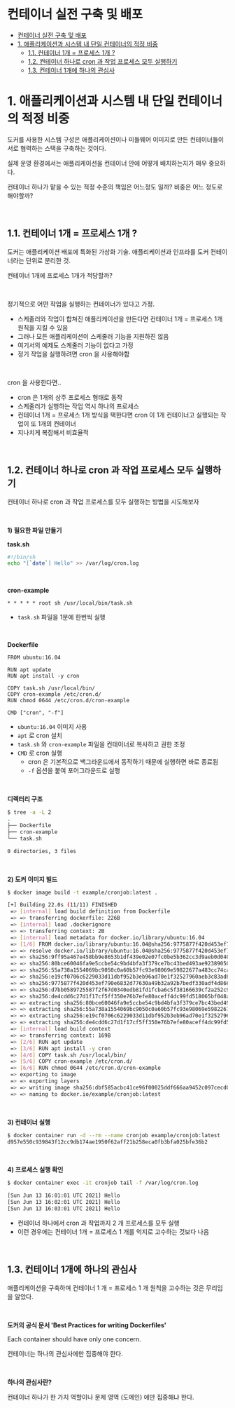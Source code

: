 # 컨테이너 실전 구축 및 배포

- [컨테이너 실전 구축 및 배포](#컨테이너-실전-구축-및-배포)
- [1. 애플리케이션과 시스템 내 단일 컨테이너의 적정 비중](#1-애플리케이션과-시스템-내-단일-컨테이너의-적정-비중)
  - [1.1. 컨테이너 1개 = 프로세스 1개 ?](#11-컨테이너-1개--프로세스-1개-)
  - [1.2. 컨테이너 하나로 cron 과 작업 프로세스 모두 실행하기](#12-컨테이너-하나로-cron-과-작업-프로세스-모두-실행하기)
  - [1.3. 컨테이너 1개에 하나의 관심사](#13-컨테이너-1개에-하나의-관심사)

# 1. 애플리케이션과 시스템 내 단일 컨테이너의 적정 비중

도커를 사용한 시스템 구성은 애플리케이션이나 미들웨어 이미지로 만든 컨테이너들이 서로 협력하는 스택을 구축하는 것이다.

실제 운영 환경에서는 애플리케이션을 컨테이너 안에 어떻게 배치하는지가 매우 중요하다.

컨테이너 하나가 맡을 수 있는 적정 수준의 책임은 어느정도 일까? 비중은 어느 정도로 해야할까?

<br>

## 1.1. 컨테이너 1개 = 프로세스 1개 ?

도커는 애플리케이션 배포에 특화된 가상화 기술. 애플리케이션과 인프라를 도커 컨테이너라는 단위로 분리한 것.

컨테이너 1개에 프로세스 1개가 적당할까?

<br>

정기적으로 어떤 작업을 실행하는 컨테이너가 있다고 가정.

- 스케줄러와 작업이 합쳐진 애플리케이션을 만든다면 컨테이너 1개 = 프로세스 1개 원칙을 지킬 수 있음
- 그러나 모든 애플리케이션이 스케줄러 기능을 지원하진 않음
- 여기서의 예제도 스케줄러 기능이 없다고 가정
- 정기 작업을 실행하려면 cron 을 사용해야함

<br>

cron 을 사용한다면..

- cron 은 1개의 상주 프로세스 형태로 동작
- 스케줄러가 실행하는 작업 역시 하나의 프로세스
- 컨테이너 1개 = 프로세스 1개 방식을 택한다면 cron 이 1개 컨테이너고 실행되는 작업이 또 1개의 컨테이너
- 지나치게 복잡해서 비효율적

<br>

## 1.2. 컨테이너 하나로 cron 과 작업 프로세스 모두 실행하기

컨테이너 하나로 cron 과 작업 프로세스를 모두 실행하는 방법을 시도해보자

<br>

**1) 필요한 파일 만들기**

**task.sh**

```sh
#!/bin/sh
echo "[`date`] Hello" >> /var/log/cron.log
```

<br>

**cron-example**

```text
* * * * * root sh /usr/local/bin/task.sh
```

- `task.sh` 파일을 1분에 한번씩 실행

<br>

**Dockerfile**

```docker
FROM ubuntu:16.04
 
RUN apt update
RUN apt install -y cron
 
COPY task.sh /usr/local/bin/
COPY cron-example /etc/cron.d/
RUN chmod 0644 /etc/cron.d/cron-example
 
CMD ["cron", "-f"]
```

- `ubuntu:16.04` 이미지 사용
- `apt` 로 cron 설치
- `task.sh` 와 `cron-example` 파일을 컨테이너로 복사하고 권한 조정
- `CMD` 로 cron 실행
  - cron 은 기본적으로 백그라운드에서 동작하기 때문에 실행하면 바로 종료됨
  - `-f` 옵션을 붙여 포어그라운드로 실행

<br>

**디렉터리 구조**

```sh
$ tree -a -L 2
.
├── Dockerfile
├── cron-example
└── task.sh

0 directories, 3 files
```

<br>

**2) 도커 이미지 빌드**

```sh
$ docker image build -t example/cronjob:latest .

[+] Building 22.0s (11/11) FINISHED
 => [internal] load build definition from Dockerfile                                                                                            0.0s
 => => transferring dockerfile: 226B                                                                                                            0.0s
 => [internal] load .dockerignore                                                                                                               0.0s
 => => transferring context: 2B                                                                                                                 0.0s
 => [internal] load metadata for docker.io/library/ubuntu:16.04                                                                                 3.1s
 => [1/6] FROM docker.io/library/ubuntu:16.04@sha256:9775877f420d453ef790e6832d77630a49b32a92b7bedf330adf4d8669f6600e                           7.2s
 => => resolve docker.io/library/ubuntu:16.04@sha256:9775877f420d453ef790e6832d77630a49b32a92b7bedf330adf4d8669f6600e                           0.0s
 => => sha256:9ff95a467e458bb9e8653b1df439e02e07fc0be5b362cc3d9aeb0d04039d5925 3.36kB / 3.36kB                                                  0.0s
 => => sha256:80bce60046fa9e5ccbe54c9bd4bfa3f379ce7bc43bed493ae92389050de04024 46.46MB / 46.46MB                                                4.6s
 => => sha256:55a738a1554069bc9050c0a60b57fc93e98069e59822677a483cc74cafaf2bf7 852B / 852B                                                      0.6s
 => => sha256:e19cf0706c6229033d11dbf952b3eb96ad70e1f32527960aeb3c83ad86f16551 526B / 526B                                                      0.7s
 => => sha256:9775877f420d453ef790e6832d77630a49b32a92b7bedf330adf4d8669f6600e 1.42kB / 1.42kB                                                  0.0s
 => => sha256:d7bb0589725587f2f67d0340edb81fd1fcba6c5f38166639cf2a252c939aa30c 1.15kB / 1.15kB                                                  0.0s
 => => sha256:de4cdd6c27d1f17cf5ff350e76b7efe80aceff4dc99fd518065bf048abd6494a 169B / 169B                                                      0.9s
 => => extracting sha256:80bce60046fa9e5ccbe54c9bd4bfa3f379ce7bc43bed493ae92389050de04024                                                       1.9s
 => => extracting sha256:55a738a1554069bc9050c0a60b57fc93e98069e59822677a483cc74cafaf2bf7                                                       0.0s
 => => extracting sha256:e19cf0706c6229033d11dbf952b3eb96ad70e1f32527960aeb3c83ad86f16551                                                       0.0s
 => => extracting sha256:de4cdd6c27d1f17cf5ff350e76b7efe80aceff4dc99fd518065bf048abd6494a                                                       0.0s
 => [internal] load build context                                                                                                               0.0s
 => => transferring context: 169B                                                                                                               0.0s
 => [2/6] RUN apt update                                                                                                                        7.8s
 => [3/6] RUN apt install -y cron                                                                                                               3.3s
 => [4/6] COPY task.sh /usr/local/bin/                                                                                                          0.0s
 => [5/6] COPY cron-example /etc/cron.d/                                                                                                        0.0s
 => [6/6] RUN chmod 0644 /etc/cron.d/cron-example                                                                                               0.3s
 => exporting to image                                                                                                                          0.1s
 => => exporting layers                                                                                                                         0.1s
 => => writing image sha256:dbf585acbc41ce96f00025ddf666aa9452c097cecd00274dbbd2395483b296e9                                                    0.0s
 => => naming to docker.io/example/cronjob:latest
```

<br>

**3) 컨테이너 실행**

```sh
$ docker container run -d --rm --name cronjob example/cronjob:latest
d957e550c939843f12cc9db174ae1950f62aff21b258eca0fb3bfa025bfe36b2
```

<br>

**4) 프로세스 실행 확인**

```sh
$ docker container exec -it cronjob tail -f /var/log/cron.log

[Sun Jun 13 16:01:01 UTC 2021] Hello
[Sun Jun 13 16:02:01 UTC 2021] Hello
[Sun Jun 13 16:03:01 UTC 2021] Hello
```

- 컨테이너 하나에서 cron 과 작업까지 2 개 프로세스를 모두 실행
- 이런 경우에는 컨테이너 1개 = 프로세스 1 개를 억지로 고수하는 것보다 나음

<br>

## 1.3. 컨테이너 1개에 하나의 관심사

애플리케이션을 구축하며 컨테이너 1 개 = 프로세스 1 개 원칙을 고수하는 것은 무리임을 알았다.

<br>

**도커의 공식 문서 'Best Practices for writing Dockerfiles'**

Each container should have only one concern.

컨테이너는 하나의 관심사에만 집중해야 한다.

<br>

**하나의 관심사란?**

컨테이너 하나가 한 가지 역할이나 문제 영역 (도메인) 에만 집중해냐 한다.

<br>

